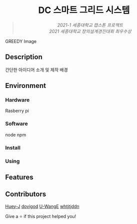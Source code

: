 <h1 align="center">DC 스마트 그리드 시스템</h1>

><p align="center"><i>2021-1 세종대학교 캡스톤 프로젝트<br>2021 세종대학교 창의설계경진대회 최우수상</i></p>

GREEDY Image

## Description
간단한 아이디어 소개 및 제작 배경


## Environment

### Hardware
Rasberry pi


### Software
node
npm

### Install

### Using

## Features

## Contributors
[Huey-J](https://github.com/Huey-J)
[dovigod](https://github.com/dovigod)
[U-WangE](https://github.com/U-WangE)
[whtjtjddn](https://github.com/whtjtjddn)


Give a ⭐️ if this project helped you!
